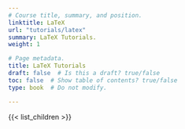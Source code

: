 ```yaml
---
# Course title, summary, and position.
linktitle: LaTeX
url: "tutorials/latex"
summary: LaTeX Tutorials.
weight: 1

# Page metadata.
title: LaTeX Tutorials
draft: false  # Is this a draft? true/false
toc: false  # Show table of contents? true/false
type: book  # Do not modify.

---
```


{{< list_children >}}
